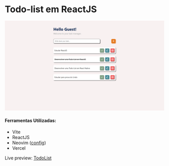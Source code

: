 # Todo-list em ReactJS

![Alt text](image.png)

#### Ferramentas Utilizadas:

- Vite
- ReactJS
- Neovim ([config](https://github.com/GDF97/neovim-config-lua))
- Vercel

Live preview: [TodoList](https://todo-list-react-eta-jade.vercel.app/)
